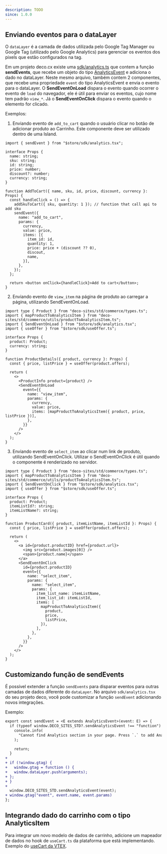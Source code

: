 ```yaml
---
description: TODO
since: 1.0.0
---
```


## Enviando eventos para o dataLayer

O `dataLayer` é a camada de dados utilizada pelo Google Tag Manager ou Google Tag (utilizado pelo Google Analytics) para gerenciar os eventos dos pixels que estão configurados na tag.

Em um projeto deco.cx existe uma [sdk/analytics.ts](https://github.com/deco-sites/fashion/blob/main/sdk/analytics.tsx) que contem a função **sendEvents**, que recebe um objeto do tipo [AnalyticsEvent](https://github.com/deco-sites/std/blob/main/commerce/types.ts#L579) e adiciona o dado no dataLayer. Neste mesmo arquivo, também contem 2 componentes, que recebe uma propriedade `event` do tipo AnalyticsEvent e envia o evento para o dataLayer.
O **SendEventOnLoad** dispara o evento quando ocorrer o evento de `load` do navegador, ele é útil para enviar os eventos, cujo nome tem padrão `view_*`. Já o **SendEventOnClick** dispara o evento quando o elemento for clicado.

Exemplos:
1. Enviando evento de `add_to_cart` quando o usuário clicar no botão de adicionar produto ao Carrinho. Este componente deve ser utilizado dentro de uma Island.

```tsx
import { sendEvent } from "$store/sdk/analytics.tsx";

interface Props {
  name: string;
  sku: string;
  id: string;
  price: number;
  discount?: number;
  currency: string;
}

function AddToCart({ name, sku, id, price, discount, currency }: Props) {
  const handleClick = () => {
    addSkuToCart({ sku, quantity: 1 }); // function that call api to add sku
    sendEvent({
      name: "add_to_cart",
      params: {
        currency,
        value: price,
        items: [{
          item_id: id,
          quantity: 1,
          price: price + (discount ?? 0),
          discout,
          name,
        }],
      },
    });
  };

  return <button onClick={handleClick}>Add to cart</button>;
}
```

2. Enviando evento de `view_item` na página de produto ao carregar a página, utilizando SendEventOnLoad.

```tsx
import type { Product } from "deco-sites/std/commerce/types.ts";
import { mapProductToAnalyticsItem } from "deco-sites/std/commerce/utils/productToAnalyticsItem.ts";
import { SendEventOnLoad } from "$store/sdk/analytics.tsx";
import { useOffer } from "$store/sdk/useOffer.ts";

interface Props {
  product: Product;
  currency: string;
}

function ProductDetails({ product, currency }: Props) {
  const { price, listPrice } = useOffer(product.offers);

  return (
    <>
      <ProductInfo product={product} />
      <SendEventOnLoad
        event={{
          name: "view_item",
          params: {
            currency,
            value: price,
            items: [mapProductToAnalyticsItem({ product, price, listPrice })],
          },
        }}
      />
    </>
  );
}
```

3. Enviando evento de `select_item` ao clicar num link de produto, utilizando SendEventOnClick. Utilizar o SendEventOnClick é útil quando o componente é renderizado no servidor.

```tsx
import type { Product } from "deco-sites/std/commerce/types.ts";
import { mapProductToAnalyticsItem } from "deco-sites/std/commerce/utils/productToAnalyticsItem.ts";
import { SendEventOnClick } from "$store/sdk/analytics.tsx";
import { useOffer } from "$store/sdk/useOffer.ts";

interface Props {
  product: Product;
  itemListId?: string;
  itemListName?: string;
}

function ProductCard({ product, itemListName, itemListId }: Props) {
  const { price, listPrice } = useOffer(product.offers);

  return (
    <>
      <a id={product.productID} href={product.url}>
        <img src={product.images[0]} />
        <span>{product.name}</span>
      </a>
      <SendEventOnClick
        id={product.productID}
        event={{
          name: "select_item",
          params: {
            name: "select_item",
            params: {
              item_list_name: itemListName,
              item_list_id: itemListId,
              items: [
                mapProductToAnalyticsItem({
                  product,
                  price,
                  listPrice,
                }),
              ],
            },
          },
        }}
      />
    </>
  );
}
```

## Customizando função de sendEvents

É possível extender a função `sendEvents` para disparar eventos para outras camadas de dados diferente do `dataLayer`.
No arquivo `sdk/analytics.tsx` do seu projeto deco, você pode customizar a função `sendEvent` adicionando novos integrações.

Exemplo:

```diff
export const sendEvent = <E extends AnalyticsEvent>(event: E) => {
  if (typeof window.DECO_SITES_STD?.sendAnalyticsEvent !== "function") {
    console.info(
      "Cannot find Analytics section in your page. Press `.` to add Analytics and supress this warning",
    );

    return;
  }
+
+ if (!window.gtag) {
+   window.gtag = function () {
+   window.dataLayer.push(arguments);
+ };
+ }
+
  window.DECO_SITES_STD.sendAnalyticsEvent(event);
+ window.gtag("event", event.name, event.params)
};

```

## Integrando dado do carrinho com o tipo AnalyticsItem 

Para integrar um novo modelo de dados de carrinho, adicione um mapeador de dados no hook de `useCart.ts` da plataforma que está implementando.
Exemplo do [useCart da VTEX](https://github.com/deco-sites/std/blob/main/packs/vtex/hooks/useCart.ts).
